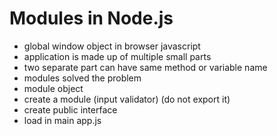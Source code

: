 # Modules in Node.js

- global window object in browser javascript
- application is made up of multiple small parts
- two separate part can have same method or variable name
- modules solved the problem
- module object
- create a module (input validator) (do not export it)
- create public interface
- load in main app.js